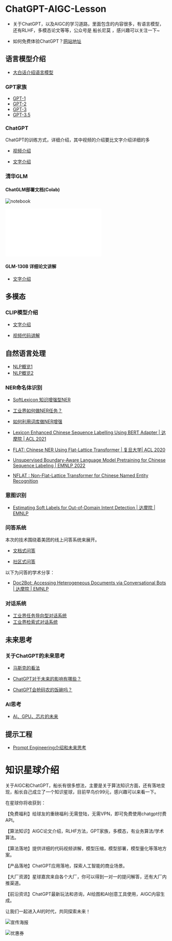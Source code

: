 # ChatGPT-AIGC-Lesson

  * 关于ChatGPT，以及AIGC的学习道路，里面包含的内容很多，有语言模型，还有RLHF，多模态论文等等，公众号是 船长尼莫 ，感兴趣可以关注一下~

  * 如何免费体验ChatGPT？[网站地址](https://chatgpt.lizm.xyz/#/chat/1002)
  

## 语言模型介绍
* [大白话介绍语言模型](https://zhuanlan.zhihu.com/p/616900693)

### GPT家族
   * [GPT-1](https://mp.weixin.qq.com/s?__biz=Mzg4NzcxNzM0Mg==&mid=2247484573&idx=1&sn=ee965f45d685a9c0fa22a851214048b0&chksm=cf87682cf8f0e13a7d5cc1ca9a93c58bb31560c365dd36b2738ac1109df9557a07fb747ca9c2&token=533251867&lang=zh_CN#rd)
   * [GPT-2](https://mp.weixin.qq.com/s?__biz=Mzg4NzcxNzM0Mg==&mid=2247484582&idx=1&sn=9f77037a30126225d060a0c34f2183d2&chksm=cf876817f8f0e101b51a07359752d469a5ed97aacab28d06dea2ba0a07924277ae5dc41abb0b&token=533251867&lang=zh_CN#rd)
   * [GPT-3](https://mp.weixin.qq.com/s?__biz=Mzg4NzcxNzM0Mg==&mid=2247484598&idx=1&sn=37f8785df6b54ba85e193940fb86c7c4&chksm=cf876807f8f0e1113e4fdc42c30cc572985b43d676ad7a18fba8ab75ba898286d50101b21376&token=1867297293&lang=zh_CN#rd)
   * [GPT-3.5](https://mp.weixin.qq.com/s?__biz=Mzg4NzcxNzM0Mg==&mid=2247484609&idx=1&sn=9785f559284eb412889f6b7ed57b6d31&chksm=cf876870f8f0e166d4fb0e3b9d87821f02a90cb0289882786f4120c2c09a24f1cbdd2803df28&token=1867297293&lang=zh_CN#rd)

### ChatGPT
   ChatGPT的训练方式，详细介绍，其中视频的介绍要比文字介绍详细的多

   * [视频介绍](https://www.zhihu.com/zvideo/1622015815397568512)

   * [文字介绍](https://mp.weixin.qq.com/s?__biz=Mzg4NzcxNzM0Mg==&mid=2247484249&idx=1&sn=9f553fbc649ae8999bef699157df132f&chksm=cf876fe8f8f0e6fe674b8f990e7cf06f417887138cc60e04e1e85116ddf0294ba2b041e9cf6d&token=533251867&lang=zh_CN#rd)

### 清华GLM
#### ChatGLM部署文档(Colab)
  ![notebook](ChatGLM.ipynb)
  
  ![python](chatglm.py)


#### GLM-130B 详细论文讲解
   * [文字介绍](https://zhuanlan.zhihu.com/p/617701482)

## 多模态
### CLIP模型介绍
   * [文字介绍](https://mp.weixin.qq.com/s?__biz=Mzg4NzcxNzM0Mg==&mid=2247484378&idx=1&sn=ced94475181af0788299d763b0d6cc2c&chksm=cf876f6bf8f0e67dde08e47759e96be8033a3eda272cb0db40b0d2238addfe542ac87a9d7b5c&token=533251867&lang=zh_CN#rd)

   * [视频代码讲解](https://www.zhihu.com/zvideo/1624349435185618944)

## 自然语言处理
 * [NLP概览1](https://mp.weixin.qq.com/s?__biz=Mzg4NzcxNzM0Mg==&mid=2247483868&idx=1&sn=239c833bde9fc660ccc506014d70e4bb&chksm=cf876d6df8f0e47b0221c4f1aa415955ba03ff666395926e39e9cd10faec7670a39efe8053a4&token=533251867&lang=zh_CN#rd)
 * [NLP概览2](https://mp.weixin.qq.com/s?__biz=Mzg4NzcxNzM0Mg==&mid=2247483858&idx=1&sn=e0b555e8be0dfbe32f49fd953e4f0788&chksm=cf876d63f8f0e47508feabc5d25d34a091bada3993487334babf5ec005edd225e8bc48001f9b&token=533251867&lang=zh_CN#rd)

### NER命名体识别
 * [SoftLexicon 知识增强型NER](https://mp.weixin.qq.com/s?__biz=Mzg4NzcxNzM0Mg==&mid=2247483994&idx=1&sn=98d16f5e74a0382fb3cbd3729ce05a69&chksm=cf876eebf8f0e7fd6cf647a79a83fb4fa3d33782b54a748349d32cd0eb549600cab7a4b617e2&token=533251867&lang=zh_CN#rd)
 
 * [工业界如何做NER任务？](https://mp.weixin.qq.com/s?__biz=Mzg4NzcxNzM0Mg==&mid=2247483972&idx=1&sn=2f89e6fa1ba97a8724eb7714f1e05814&chksm=cf876ef5f8f0e7e3ecf87b359e6d268529e125d573e7428ac672c2c4ba5705865a67221f78d4&token=533251867&lang=zh_CN#rd)
 
  * [如何利用词库做NER增强](https://mp.weixin.qq.com/s?__biz=Mzg4NzcxNzM0Mg==&mid=2247484213&idx=1&sn=9ba7546fa3d89d96c6658d3bc141b79a&chksm=cf876f84f8f0e6927ae51bbd0a002da67f541cb8527b3614171af8fab1b556424bc6dcc53b1b&token=533251867&lang=zh_CN#rd)
 
 * [Lexicon Enhanced Chinese Sequence Labelling Using BERT Adapter | 达摩院 | ACL 2021](https://mp.weixin.qq.com/s?__biz=Mzg4NzcxNzM0Mg==&mid=2247483962&idx=1&sn=f265c054322504db5a2098d558e7077f&chksm=cf876e8bf8f0e79df17cdda0e83300fa6675705b7863cfe5501c93cc93ca85448ca9ebef6a29&token=533251867&lang=zh_CN#rd)
 
 * [FLAT: Chinese NER Using Flat-Lattice Transformer | 复旦大学| ACL 2020](https://mp.weixin.qq.com/s?__biz=Mzg4NzcxNzM0Mg==&mid=2247484022&idx=1&sn=c6419d27b631bc010ca0223713519683&chksm=cf876ec7f8f0e7d14983ddb425ed75430dfe08b3a3fa22e4e42abc60e956621d6afa6031f9b5&token=533251867&lang=zh_CN#rd)
 
 * [Unsupervised Boundary-Aware Language Model Pretraining for Chinese Sequence Labeling | EMNLP 2022](https://mp.weixin.qq.com/s?__biz=Mzg4NzcxNzM0Mg==&mid=2247484040&idx=1&sn=33a797a940af0ac00e64123438b730ab&chksm=cf876e39f8f0e72fb2920f31f076db9e3865337c9ebfd4427bd101c5748f1a0280b203d3ff6d&token=533251867&lang=zh_CN#rd)
 * [NFLAT : Non-Flat-Lattice Transformer for Chinese Named Entity Recognition](https://mp.weixin.qq.com/s?__biz=Mzg4NzcxNzM0Mg==&mid=2247484192&idx=1&sn=36c5eace19eb11342d7a264ea9d037a2&chksm=cf876f91f8f0e6870b6afb07aa57331b4b9dc598e102dac8b383991e3c5455b76e5308eb82f4&token=533251867&lang=zh_CN#rd)

### 意图识别
 * [Estimating Soft Labels for Out-of-Domain Intent Detection | 达摩院 | EMNLP](https://mp.weixin.qq.com/s?__biz=Mzg4NzcxNzM0Mg==&mid=2247483930&idx=1&sn=0216d2e3de50b6f52bfc49357d278955&chksm=cf876eabf8f0e7bdd3f4d95883391dfed257686c2e6c3f3a94f5278772aa81562f54969f85f2&token=533251867&lang=zh_CN#rd)


### 问答系统
  本次的技术围绕着美团的线上问答系统来展开。
   * [文档式问答](https://mp.weixin.qq.com/s?__biz=Mzg4NzcxNzM0Mg==&mid=2247484333&idx=1&sn=5d3eee2765fa9102c4fd24d1d56043ee&chksm=cf876f1cf8f0e60af81d789c819c481a474b5286010e6923bb6f66c1f4ed62d9f3793db5b6a6&token=533251867&lang=zh_CN#rd)

   * [社区式问答](https://mp.weixin.qq.com/s?__biz=Mzg4NzcxNzM0Mg==&mid=2247484344&idx=1&sn=5d45a000aea86d5d4bfbf6db3a5f2f36&chksm=cf876f09f8f0e61f0c8394db1f35983207bb80d175e8754ca109ac7b63fcc9be31d44f95abf3&token=533251867&lang=zh_CN#rd)

以下为问答的学术分享：

   * [Doc2Bot: Accessing Heterogeneous Documents via Conversational Bots | 达摩院 | EMNLP](https://mp.weixin.qq.com/s?__biz=Mzg4NzcxNzM0Mg==&mid=2247483947&idx=1&sn=bc8beefd8604a5e49dbac9ca95fb8865&chksm=cf876e9af8f0e78cd287d760c0aa812a676179ff318522d2893183af8bf768ff635aa31bcf83&token=533251867&lang=zh_CN#rd)

  
  

### 对话系统
 * [工业界任务导向型对话系统](https://mp.weixin.qq.com/s?__biz=Mzg4NzcxNzM0Mg==&mid=2247483884&idx=1&sn=5da77605cbbf1f21a6c96ffd710dea1d&chksm=cf876d5df8f0e44b5df9cb1320d3d9e8364797f38db7e5352e0631e289a5a8852fe3d8f01843&token=533251867&lang=zh_CN#rd)
 * [工业界检索式对话系统](https://mp.weixin.qq.com/s?__biz=Mzg4NzcxNzM0Mg==&mid=2247483897&idx=1&sn=68cc926379435ac4c6678cbae656634b&chksm=cf876d48f8f0e45efda1ba547ff1633f6d8555b535bff3e8017b0c23b64ce02ba3910e03a9f8&token=533251867&lang=zh_CN#rd)



## 未来思考
### 关于ChatGPT的未来思考
   * [马斯克的看法](https://zhuanlan.zhihu.com/p/613730825)

   * [ChatGPT对于未来的影响有哪些？](https://mp.weixin.qq.com/s?__biz=Mzg4NzcxNzM0Mg==&mid=2247484263&idx=1&sn=f2b233ec8e977862775676ca78ad36fc&chksm=cf876fd6f8f0e6c09d9f0b07e6d18f4350a906359d74d1fde5c4e5fa5f242980b30921e56e3f&token=533251867&lang=zh_CN#rd)

   * [ChatGPT会抢码农的饭碗吗？](https://mp.weixin.qq.com/s?__biz=Mzg4NzcxNzM0Mg==&mid=2247484205&idx=1&sn=8f68d3a78f066247a19971e2bfa16adc&chksm=cf876f9cf8f0e68a8f0db7b06ce2178946c64689504a565870f93dac711cd11a600c29a81924&token=533251867&lang=zh_CN#rd)

### AI思考
   * [AI、GPU、芯片的未来](https://mp.weixin.qq.com/s?__biz=Mzg4NzcxNzM0Mg==&mid=2247484049&idx=1&sn=2ed6fc79836791e99dfa5717d6804ea2&chksm=cf876e20f8f0e736bfb603a051d16319919b4f74ffaf01950940dedb126dd95285a917d8e2c4&token=533251867&lang=zh_CN#rd)

## 提示工程
   * [Prompt Engineering介绍和未来思考](https://zhuanlan.zhihu.com/p/593485398)

# 知识星球介绍
  关于AIGC和ChatGPT，船长有很多想法，主要是关于算法知识方面，还有落地变现，船长自己成立了一个知识星球，目前早鸟价99元，感兴趣可以来看一下。
  
  在星球你将收获到：
  
【免费福利】给球友的重磅福利:无需登陆，无需VPN，即可免费使用chatgpt付费API。

【算法知识】AIGC论文介绍，RLHF方法，GPT家族，多模态，有业务算法/学术算法。

【算法落地】提供详细的代码视频讲解，模型压缩，模型部署，模型量化等落地方案。

【产品落地】ChatGPT应用落地，探索人工智能的商业场景。

【大厂资源】星球嘉宾来自各个大厂，你可以得到一对一的提问解答，还有大厂内推渠道。

【前沿资讯】ChatGPT最新玩法和咨询，AI绘图和AI创意工具使用，AIGC内容生成。


让我们一起进入AI的时代，共同探索未来！
  
  ![宣传海报](星球宣传.jpg)

  
  ![优惠券](星球优惠券.png)
